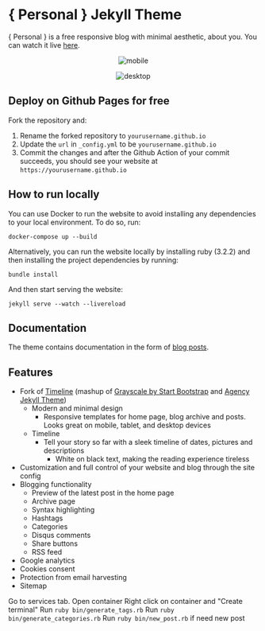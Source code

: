 # { Personal } Jekyll Theme

{ Personal } is a free responsive blog with minimal aesthetic, about you. You
can watch it live [here](https://le4ker.github.io/personal-jekyll-theme/).

<p align="center">
    <img src="https://github.com/le4ker/personal-jekyll-theme/raw/main/.github/img/mobile.gif" alt="mobile" />
</p>

<p align="center">
    <img src="https://github.com/le4ker/personal-jekyll-theme/raw/main/.github/img/desktop.gif" alt="desktop" />
</p>

## Deploy on Github Pages for free

Fork the repository and:

1. Rename the forked repository to `yourusername.github.io`
2. Update the `url` in `_config.yml` to be `yourusername.github.io`
3. Commit the changes and after the Github Action of your commit succeeds, you
   should see your website at `https://yourusername.github.io`

## How to run locally

You can use Docker to run the website to avoid installing any dependencies to
your local environment. To do so, run:

```shell
docker-compose up --build
```

Alternatively, you can run the website locally by installing ruby (3.2.2) and
then installing the project dependencies by running:

```shell
bundle install
```

And then start serving the website:

```shell
jekyll serve --watch --livereload
```

## Documentation

The theme contains documentation in the form of
[blog posts](https://le4ker.github.io/personal-jekyll-theme/blog).

## Features

- Fork of [Timeline](https://github.com/kirbyt/timeline-jekyll-theme) (mashup of
  [Grayscale by Start Bootstrap](https://github.com/IronSummitMedia/startbootstrap-grayscale)
  and [Agency Jekyll Theme](https://github.com/y7kim/agency-jekyll-theme))
  - Modern and minimal design
    - Responsive templates for home page, blog archive and posts. Looks great on
      mobile, tablet, and desktop devices
  - Timeline
    - Tell your story so far with a sleek timeline of dates, pictures and
      descriptions
      - White on black text, making the reading experience tireless
- Customization and full control of your website and blog through the site
  config
- Blogging functionality
  - Preview of the latest post in the home page
  - Archive page
  - Syntax highlighting
  - Hashtags
  - Categories
  - Disqus comments
  - Share buttons
  - RSS feed
- Google analytics
- Cookies consent
- Protection from email harvesting
- Sitemap

Go to services tab.
Open container
Right click on container and "Create terminal"
Run `ruby bin/generate_tags.rb`
Run `ruby bin/generate_categories.rb`
Run `ruby bin/new_post.rb` if need new post